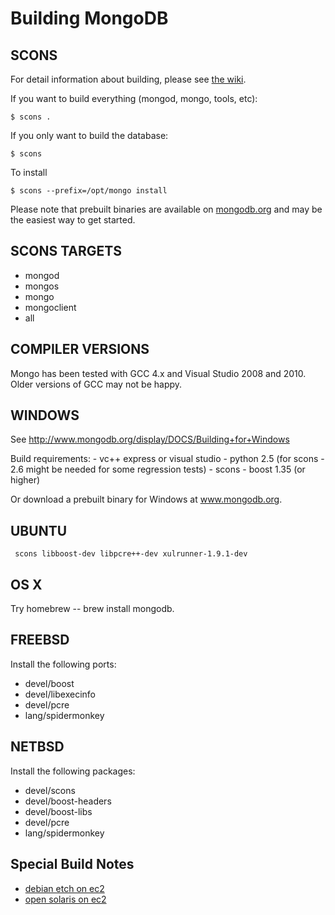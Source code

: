 
Building MongoDB
================

SCONS
---------------
        
For detail information about building, please see [the wiki](http://www.mongodb.org/display/DOCS/Building).

If you want to build everything (mongod, mongo, tools, etc):

    $ scons .

If you only want to build the database:

    $ scons
  
To install

    $ scons --prefix=/opt/mongo install

Please note that prebuilt binaries are available on [mongodb.org](http://www.mongodb.org/downloads) and may be the easiest way to get started.

SCONS TARGETS
--------------

  * mongod
  * mongos
  * mongo
  * mongoclient
  * all

COMPILER VERSIONS
--------------

  Mongo has been tested with GCC 4.x and Visual Studio 2008 and 2010.  Older versions
  of GCC may not be happy.

WINDOWS
--------------

  See http://www.mongodb.org/display/DOCS/Building+for+Windows

  Build requirements:
    - vc++ express or visual studio
    - python 2.5 (for scons - 2.6 might be needed for some regression tests)
    - scons
    - boost 1.35 (or higher)

  Or download a prebuilt binary for Windows at www.mongodb.org.

UBUNTU
--------------

     scons libboost-dev libpcre++-dev xulrunner-1.9.1-dev


OS X
--------------

Try homebrew -- brew install mongodb.


FREEBSD
--------------

Install the following ports:

  * devel/boost
  * devel/libexecinfo
  * devel/pcre
  * lang/spidermonkey


NETBSD
--------------

Install the following packages:

  * devel/scons
  * devel/boost-headers
  * devel/boost-libs
  * devel/pcre
  * lang/spidermonkey


Special Build Notes
--------------
  * [debian etch on ec2](building.debian.etch.ec2.html)
  * [open solaris on ec2](building.opensolaris.ec2.html)
